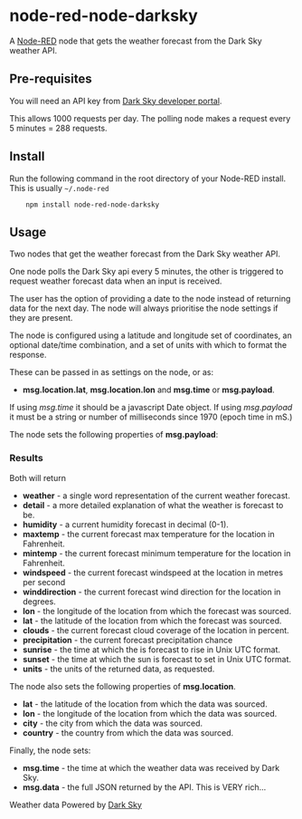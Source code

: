 node-red-node-darksky
=====================

A <a href="http://nodered.org" target="_new">Node-RED</a> node that gets the
weather forecast from the Dark Sky weather API.

Pre-requisites
--------------

You will need an API key from  <a href="https://darksky.net/dev/" target="_blank">Dark Sky developer portal</a>.

This allows 1000 requests per day. The polling node makes a request every 5 minutes = 288 requests.

Install
-------

Run the following command in the root directory of your Node-RED install.
This is usually `~/.node-red`

        npm install node-red-node-darksky

Usage
-----

Two nodes that get the weather forecast from the Dark Sky weather API.

One node polls the Dark Sky api every 5 minutes, the other is triggered
to request weather forecast data when an input is received.

The user has the option of providing a date to the node instead of returning data for the next day.
The node will always prioritise the node settings if they are present.

The node is configured using a latitude and longitude set of coordinates, an
optional date/time combination, and a set of units with which to format the response.

These can be passed in as settings on the node, or as:

 - **msg.location.lat**, **msg.location.lon** and **msg.time** or **msg.payload**.

If using *msg.time* it should be a javascript Date object. If using *msg.payload*
it must be a string or number of milliseconds since 1970 (epoch time in mS.)

The node sets the following properties of **msg.payload**:

### Results

Both will return

  - **weather** - a single word representation of the current weather forecast.
  - **detail** - a more detailed explanation of what the weather is forecast to be.
  - **humidity** - a current humidity forecast in decimal (0-1).
  - **maxtemp** - the current forecast max temperature for the location in Fahrenheit.
  - **mintemp** - the current forecast minimum temperature for the location in Fahrenheit.
  - **windspeed** - the current forecast windspeed at the location in metres per second
  - **winddirection** - the current forecast wind direction for the location in degrees.
  - **lon** - the longitude of the location from which the forecast was sourced.
  - **lat** - the latitude of the location from which the forecast was sourced.
  - **clouds** - the current forecast cloud coverage of the location in percent.
  - **precipitation** - the current forecast precipitation chance
  - **sunrise** - the time at which the is forecast to rise in Unix UTC format.
  - **sunset** - the time at which the sun is forecast to set in Unix UTC format.
  - **units** - the units of the returned data, as requested.

The node also sets the following properties of **msg.location**.

  - **lat** - the latitude of the location from which the data was sourced.
  - **lon** - the longitude of the location from which the data was sourced.
  - **city** - the city from which the data was sourced.
  - **country** - the country from which the data was sourced.

Finally, the node sets:

  - **msg.time** - the time at which the weather data was received by Dark Sky.
  - **msg.data** - the full JSON returned by the API. This is VERY rich...

Weather data Powered by <a href="https://darksky.net/poweredby/" target="_blank">Dark Sky</a>
